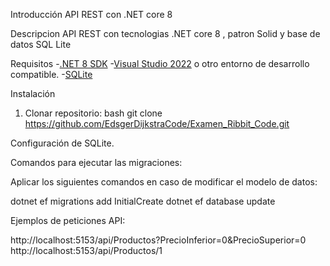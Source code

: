Introducción
API REST con .NET core 8

Descripcion
API REST con tecnologias .NET core 8 , patron Solid y base de datos SQL Lite

Requisitos
-[.NET 8 SDK](https://dotnet.microsoft.com/download/dotnet/8.0) 
-[Visual Studio 2022](https://visualstudio.microsoft.com/) o otro entorno de desarrollo compatible.
-[SQLite](https://www.sqlite.org/index.html)

Instalación
1. Clonar repositorio: bash git clone https://github.com/EdsgerDijkstraCode/Examen_Ribbit_Code.git

 Configuración de SQLite.

 
Comandos para ejecutar las migraciones:

Aplicar los siguientes comandos en caso de modificar el modelo de datos:

dotnet ef migrations add InitialCreate
dotnet ef database update

 Ejemplos de peticiones API:

 http://localhost:5153/api/Productos?PrecioInferior=0&PrecioSuperior=0
 http://localhost:5153/api/Productos/1
